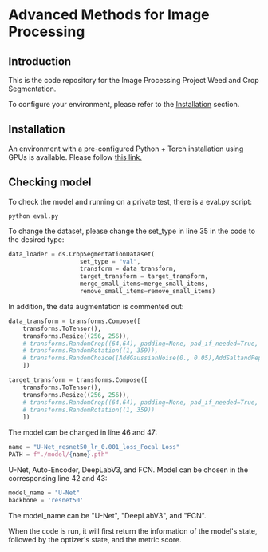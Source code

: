 # Advanced Methods for Image Processing

## Introduction
This is the code repository for the Image Processing Project Weed and Crop Segmentation.

To configure your environment, please refer to the [Installation](#installation) section.


## Installation
An environment with a pre-configured Python + Torch installation using GPUs is available. Please follow
[this link.](https://dept-info.labri.fr/~mansenca/public/CREMI_deeplearning_env.pdf)


## Checking model
To check the model and running on a private test, there is a eval.py script:
```
python eval.py
```
To change the dataset, please change the set_type in  line 35 in the code to the desired type:
```python
data_loader = ds.CropSegmentationDataset(
                    set_type = "val",
                    transform = data_transform,
                    target_transform = target_transform,
                    merge_small_items=merge_small_items,
                    remove_small_items=remove_small_items)
```
In addition, the data augmentation is commented out:
```python
data_transform = transforms.Compose([
    transforms.ToTensor(),
    transforms.Resize((256, 256)),
    # transforms.RandomCrop((64,64), padding=None, pad_if_needed=True, fill=0, padding_mode='constant'),
    # transforms.RandomRotation((1, 359)),
    # transforms.RandomChoice([AddGaussianNoise(0., 0.05),AddSaltandPepperNoise(0.5)])
    ])

target_transform = transforms.Compose([
    transforms.ToTensor(),
    transforms.Resize((256, 256)),
    # transforms.RandomCrop((64,64), padding=None, pad_if_needed=True, fill=0, padding_mode='constant'),
    # transforms.RandomRotation((1, 359))
    ])
```
The model can be changed in line 46 and 47:
```python
name = "U-Net_resnet50_lr_0.001_loss_Focal Loss"
PATH = f"./model/{name}.pth"
```
U-Net, Auto-Encoder, DeepLabV3, and FCN. Model can be chosen in the corresponsing line 42 and 43: 
```python
model_name = "U-Net"
backbone = 'resnet50'
```
The model_name can be "U-Net", "DeepLabV3", and "FCN".

When the code is run, it will first return the information of the model's state, followed by the optizer's state, and the metric score. 
